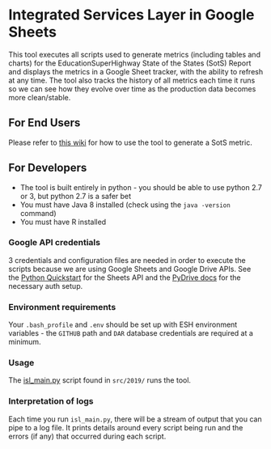 # Integrated Services Layer in Google Sheets
This tool executes all scripts used to generate metrics (including tables and charts) for the EducationSuperHighway State of the States (SotS) Report and displays the metrics in a Google Sheet tracker, with the ability to refresh at any time. The tool also tracks the history of all metrics each time it runs so we can see how they evolve over time as the production data becomes more clean/stable.

## For End Users
Please refer to [this wiki](https://educationsuperhighway.atlassian.net/wiki/spaces/SA/pages/671383731/Integrated+Services+Layer) for how to use the tool to generate a SotS metric.

## For Developers
* The tool is built entirely in python - you should be able to use python 2.7 or 3, but python 2.7 is a safer bet
* You must have Java 8 installed (check using the `java -version` command)
* You must have R installed

### Google API credentials
3 credentials and configuration files are needed in order to execute the scripts because we are using Google Sheets and Google Drive APIs. See the [Python Quickstart](https://developers.google.com/sheets/api/quickstart/python) for the Sheets API and the [PyDrive docs](https://pythonhosted.org/PyDrive/oauth.html#automatic-and-custom-authentication-with-settings-yaml) for the necessary auth setup.
### Environment requirements
Your `.bash_profile` and `.env` should be set up with ESH environment variables - the `GITHUB` path and `DAR` database credentials are required at a minimum.
### Usage
The [isl_main.py](https://github.com/sierra073/gsheet-service-layer/blob/master/src/2019/isl_main.py) script found in `src/2019/` runs the tool.
### Interpretation of logs
Each time you run `isl_main.py`, there will be a stream of output that you can pipe to a log file. It prints details around every script being run and the errors (if any) that occurred during each script.
